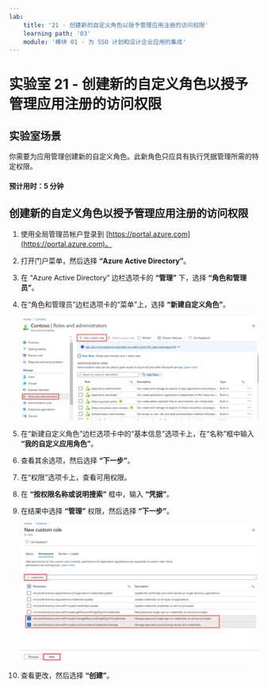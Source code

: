 ```yaml
---
lab:
    title: '21 - 创建新的自定义角色以授予管理应用注册的访问权限'
    learning path: '03'
    module: '模块 01 - 为 SSO 计划和设计企业应用的集成'
---
```


# 实验室 21 - 创建新的自定义角色以授予管理应用注册的访问权限

## 实验室场景

你需要为应用管理创建新的自定义角色。此新角色只应具有执行凭据管理所需的特定权限。

#### 预计用时：5 分钟

## 创建新的自定义角色以授予管理应用注册的访问权限

1. 使用全局管理员帐户登录到 [https://portal.azure.com](https://portal.azure.com)。

1. 打开门户菜单，然后选择 **“Azure Active Directory”**。

1. 在 “Azure Active Directory” 边栏选项卡的 **“管理”** 下，选择 **“角色和管理员”**。

1. 在“角色和管理员”边栏选项卡的“菜单”上，选择 **“新建自定义角色”**。

    ![显示“角色和管理员”边栏选项卡的屏幕图像，其中突出显示了“新建自定义角色”菜单选项](./media/lp3-mod1-new-custom-role.png)

1. 在“新建自定义角色”边栏选项卡中的“基本信息”选项卡上，在“名称”框中输入 **“我的自定义应用角色”**。

1. 查看其余选项，然后选择 **“下一步”**。

1. 在“权限”选项卡上，查看可用权限。

1. 在 **“按权限名称或说明搜索”** 框中，输入 **“凭据”**。

1. 在结果中选择 **“管理”** 权限，然后选择 **“下一步”**。

    ![显示新建自定义角色的“权限”选项卡的屏幕图像，其中突出显示了搜索、管理权限以及“下一步”](./media/lp3-mod1-custom-role-permissions.png)

1. 查看更改，然后选择 **“创建”**。
